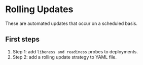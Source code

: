 # Rolling Updates
These are automated updates that occur on a scheduled basis.

## First steps

1. Step 1: add `libeness and readiness` probes to deployments.
2. Step 2: add a rolling update strategy to YAML file.


